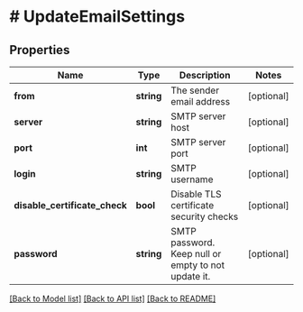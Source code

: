 # # UpdateEmailSettings

## Properties

Name | Type | Description | Notes
------------ | ------------- | ------------- | -------------
**from** | **string** | The sender email address | [optional]
**server** | **string** | SMTP server host | [optional]
**port** | **int** | SMTP server port | [optional]
**login** | **string** | SMTP username | [optional]
**disable_certificate_check** | **bool** | Disable TLS certificate security checks | [optional]
**password** | **string** | SMTP password. Keep null or empty to not update it. | [optional]

[[Back to Model list]](../../README.md#models) [[Back to API list]](../../README.md#endpoints) [[Back to README]](../../README.md)
